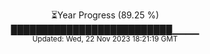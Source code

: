 <p align="center">
⏳Year Progress (89.25 %) <br>
██████████████████████████▁▁▁▁ <br>
<sub>Updated: Wed, 22 Nov 2023 18:21:19 GMT</sub>
</p>

